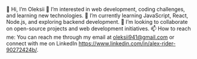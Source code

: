 👋 Hi, I’m Oleksii
👀 I’m interested in web development, coding challenges, and learning new technologies.
🌱 I’m currently learning JavaScript, React, Node.js, and exploring backend development.
💞️ I’m looking to collaborate on open-source projects and web development initiatives.
📫 How to reach me: You can reach me through my email at oleksii941@gmail.com or connect with me on LinkedIn https://www.linkedin.com/in/alex-rider-90272424b/.

<!---
noname068218/noname068218 is a ✨ special ✨ repository because its `README.md` (this file) appears on your GitHub profile.
You can click the Preview link to take a look at your changes.
--->
